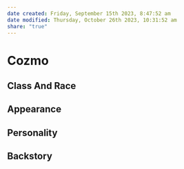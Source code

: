 ```yaml
---
date created: Friday, September 15th 2023, 8:47:52 am
date modified: Thursday, October 26th 2023, 10:31:52 am
share: "true"
---
```


# Cozmo
## Class And Race

## Appearance

## Personality

## Backstory
